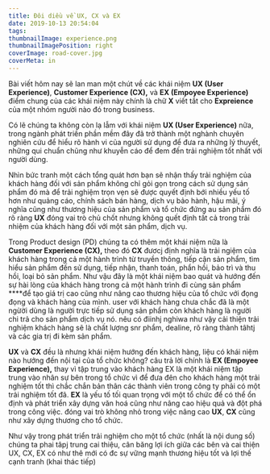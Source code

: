 ```yaml
---
title: Đôi diều về UX, CX và EX
date: 2019-10-13 20:54:04
tags:
thumbnailImage: experience.png
thumbnailImagePosition: right
coverImage: road-cover.jpg
coverMeta: in
---
```

Bài viết hôm nay sẽ lan man một chút về các khái niệm **UX (User Experience)**, **Customer Experience (CX),** và **EX (Empoyee Experience)** điểm chung của các khái niệm này chính là chữ **X** viết tắt cho **Expreience** của một nhóm người nào đó trong business.
<!--more-->
Có lẽ chúng ta không còn lạ lẫm với khái niệm **UX (User Experience)** nữa, trong ngành phát triền phần mềm đây đã trở thành một nghành chuyên nghiên cứu để hiểu rõ hành vi của người sử dụng để đưa ra những lý thuyết, những qui chuẩn chũng như khuyễn cáo để đem đến trải nghiệm tốt nhất với người dùng.

Nhìn bức tranh một cách tổng quát hơn bạn sẽ nhận thấy trải nghiệm của khách hàng đối với sản phẩm không chỉ gỏi gọn trong cách sử dụng sản phẩm đó mà để trải nghiệm trọn vẹn sẽ được quyết định bới nhiều yếu tố hơn như quảng cáo, chính sách bán hàng, dịch vụ bảo hành, hậu mãi, ý nghĩa cũng như thương hiệu của sản phẩm và tổ chức đứng au sản phẩm đó rõ ràng **UX** đóng vai trò chủ chốt nhưng không quết định tất cả trong trải nhiệm của khách hàng đối với một sản phẩm, dịch vụ.

 Trong Product design (PD) chúng ta có thêm một khái niệm nữa là **Customer Experience (CX),**  theo đó **CX**  đươcj định nghĩa là trải ngiệm của khách hàng trong cả một hành trình từ truyền thông, tiếp cận sản phẩm, tìm hiểu sản phẩm đến sử dụng, tiếp nhận, thanh toán, phẩn hồi, bảo trì và thu hồi, loại bỏ sản phẩm. Như vậu đây là một khái niệm bao quát và hướng đến sự hài lòng của khách hàng trong cả một hành trình đi cùng sản phẩm ****để tạo giá trị cao cũng như nâng cao thương hiệu của tổ chức với đọng đọng và khách hàng của mình. user với khách hàng chưa chắc đã là một ngừời dùng là người trực tiếp sử dụng sản phẩm còn khách hàng là người chi trả cho sản phẩm dịch vụ nó. nêu có điinhj nghiwa như vậy cải thiện trải nghiệm khách hàng sẽ là chất lượng snr phẩm, dealine, rõ ràng thành tâhtj và các gia trị đi kèm sản phẩm.

**UX** và **CX** đều là nhưng khái niệm hướng đến khách hàng, liệu có khái niệm nào hướng đến nội tại của tổ chức không? câu trả lời chính là **EX (Empoyee Experience),** thay vì tập trung vào khách hàng EX là  một khái niệm tập trung vào nhân sự bên trong tổ chức vì để đưa đên cho khách hàng một trải nghiệm tốt thì chắc chắn bản thân các thành viên trong công ty phải có một trải nghiệm tốt đã. **EX** là yếu tố tối quan trọng với một tổ chức để có thể ổn định và phát triển xây dựng văn hoá cũng như nâng cao hiệu quả và đột phá trong công việc. đóng vai trò không nhỏ trong việc nâng cao **UX**, **CX** cũng như xây dựng thương cho tổ chức.

Như vậy trong phát triển trải nghiệm cho một tổ chức (nhất là nội dung số) chúng ta phai tâpj trung cai thiệu, cân băng lợi ích giữa các bên và cai thiện UX, CX, EX có như thê mới có đc sự vững mạnh thương hiệu tốt và lợi thế cạnh tranh (khai thác tiếp)